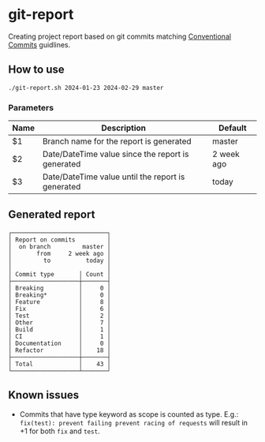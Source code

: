 # git-report
Creating project report based on git commits matching [Conventional Commits](https://www.conventionalcommits.org) guidlines.

## How to use
`./git-report.sh 2024-01-23 2024-02-29 master`

### Parameters
| Name | Description                                       |   Default  |
| ---- | ------------------------------------------------- | ---------- |
|  $1  | Branch name for the report is generated           | master     |
|  $2  | Date/DateTime value since the report is generated | 2 week ago |
|  $3  | Date/DateTime value until the report is generated | today      |

## Generated report
```
┌───────────────────────────┐
│ Report on commits         │
│  on branch         master │
│       from     2 week ago │
│         to          today │
│                           │
│ Commit type       │ Count │
├───────────────────┼───────┤
│ Breaking          │     0 │
│ Breaking*         │     0 │
│ Feature           │     8 │
│ Fix               │     6 │
│ Test              │     2 │
│ Other             │     7 │
│ Build             │     1 │
│ CI                │     1 │
│ Documentation     │     0 │
│ Refactor          │    18 │
├───────────────────┼───────┤
│ Total             │    43 │
└───────────────────┴───────┘
```

## Known issues
- Commits that have type keyword as scope is counted as type. E.g.: `fix(test): prevent failing prevent racing of requests` will result in +1 for both `fix` and `test`.
